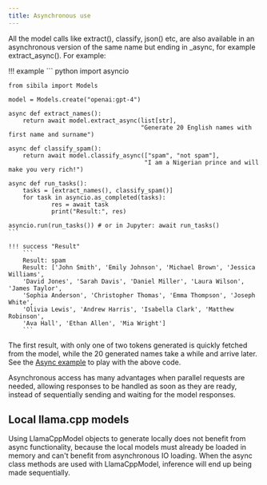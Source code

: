 ```yaml
---
title: Asynchronous use
---
```


All the model calls like extract(), classify, json() etc, are also available in an asynchronous version of the same name but ending in _async, for example extract_async(). For example:

!!! example
    ``` python
    import asyncio

    from sibila import Models

    model = Models.create("openai:gpt-4")

    async def extract_names():    
        return await model.extract_async(list[str],
                                         "Generate 20 English names with first name and surname")

    async def classify_spam():
        return await model.classify_async(["spam", "not spam"],
                                          "I am a Nigerian prince and will make you very rich!")

    async def run_tasks():
        tasks = [extract_names(), classify_spam()]
        for task in asyncio.as_completed(tasks):
                res = await task
                print("Result:", res)

    asyncio.run(run_tasks()) # or in Jupyter: await run_tasks()
    ```

    !!! success "Result"
        ```
        Result: spam
        Result: ['John Smith', 'Emily Johnson', 'Michael Brown', 'Jessica Williams', 
        'David Jones', 'Sarah Davis', 'Daniel Miller', 'Laura Wilson', 'James Taylor', 
        'Sophia Anderson', 'Christopher Thomas', 'Emma Thompson', 'Joseph White', 
        'Olivia Lewis', 'Andrew Harris', 'Isabella Clark', 'Matthew Robinson', 
        'Ava Hall', 'Ethan Allen', 'Mia Wright']
        ```

The first result, with only one of two tokens generated is quickly fetched from the model, while the 20 generated names take a while and arrive later. See the [Async example](examples/async.md) to play with the above code.

Asynchronous access has many advantages when parallel requests are needed, allowing responses to be handled as soon as they are ready, instead of sequentially sending and waiting for the model responses.



## Local llama.cpp models

Using LlamaCppModel objects to generate locally does not benefit from async functionality, because the local models must already be loaded in memory and can't benefit from asynchronous IO loading. When the async class methods are used with LlamaCppModel, inference will end up being made sequentially.

